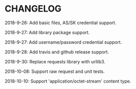 # CHANGELOG

2018-9-26: Add basic files, AS/SK credential support.

2018-9-27: Add library package support.

2018-9-27: Add username/password credential support.

2018-9-28: Add travis and github release support.

2018-9-30: Replace requests library with urllib3.

2018-10-08: Support raw request and unit tests.

2018-10-10: Support 'application/octet-stream' content type.
